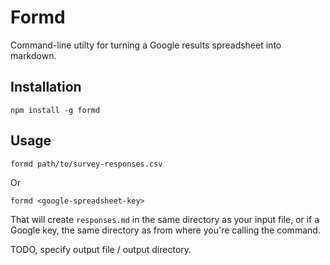 Formd
===

Command-line utilty for turning a Google results spreadsheet into markdown.

## Installation

````
npm install -g formd
````

## Usage

````
formd path/to/survey-responses.csv
````

Or

````
formd <google-spreadsheet-key>
````

That will create `responses.md` in the same directory as your input file, or if a Google key, the same directory as from where you're calling the command.

TODO, specify output file / output directory.